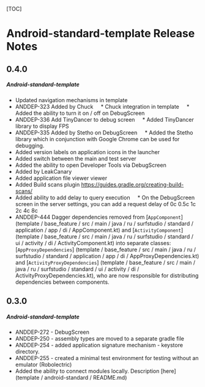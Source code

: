 [TOC]
# Android-standard-template Release Notes
## 0.4.0
##### Android-standard-template
* Updated navigation mechanisms in template
* ANDDEP-323 Added by Chuck
    * Chuck integration in template
    * Added the ability to turn it on / off on DebugScreen
* ANDDEP-336 Add TinyDancer to debug screen
    * Added TinyDancer library to display FPS
* ANDDEP-335 Added by Stetho on DebugScreen
    * Added the Stetho library which in conjunction with Google Chrome can be used for debugging.
* Added version labels on application icons in the launcher
* Added switch between the main and test server
* Added the ability to open Developer Tools via DebugScreen
* Added by LeakCanary
* Added application file viewer viewer
* Added Build scans plugin https://guides.gradle.org/creating-build-scans/
* Added ability to add delay to query execution
    * On the DebugScreen screen in the server settings, you can add a request delay of 0c 0.5c 1c 2c 4c 8c
* ANDDEP-444 Dagger dependencies removed from [`AppComponent`] (template / base_feature / src / main / java / ru / surfstudio / standard / application / app / di / AppComponent.kt)
and [`ActivityComponent`] (template / base_feature / src / main / java / ru / surfstudio / standard / ui / activity / di / ActivityComponent.kt)
into separate classes: [`AppProxyDependencies`] (template / base_feature / src / main / java / ru / surfstudio / standard / application / app / di / AppProxyDependencies.kt)
and [`ActivityProxyDependencies`] (template / base_feature / src / main / java / ru / surfstudio / standard / ui / activity / di / ActivityProxyDependencies.kt),
who are now responsible for distributing dependencies between components.
## 0.3.0
##### Android-standard-template
* ANDDEP-272 - DebugScreen
* ANDDEP-250 - assembly types are moved to a separate gradle file
* ANDDEP-254 - added application signature mechanism - keystore directory.
* ANDDEP-255 - created a minimal test environment for testing without an emulator (Robolectric)
* Added the ability to connect modules locally. Description [here] (template / android-standard / README.md)